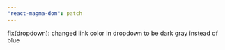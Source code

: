 ```yaml
---
"react-magma-dom": patch
---
```


fix(dropdown): changed link color in dropdown to be dark gray instead of blue
